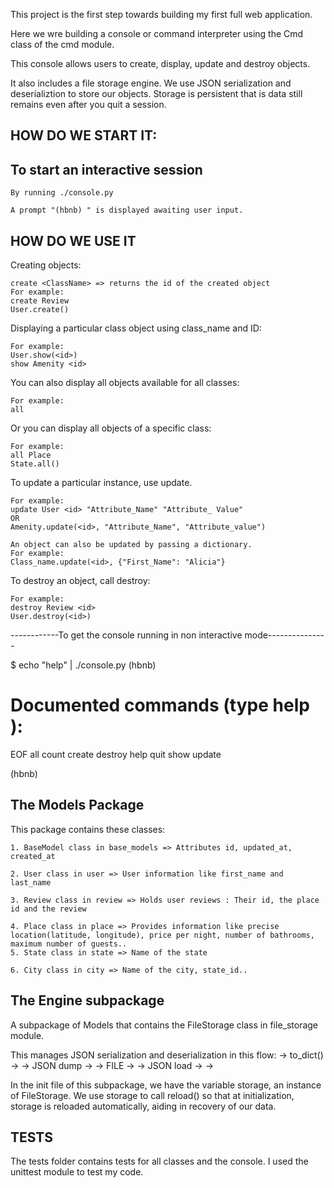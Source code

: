 This project is the first step towards building my first full web application.

Here we wre building a console or command interpreter using the Cmd class of the cmd module.

This console allows users to create, display, update and destroy objects.

It  also includes a file storage engine.
We use JSON serialization and deserializtion to store our objects.
Storage is persistent that is data still remains even after you quit a session.

HOW DO WE START IT:
--------------------
To start an interactive session
--------------------------------
	By running ./console.py

	A prompt "(hbnb) " is displayed awaiting user input.

HOW DO WE USE IT
-----------------
Creating objects:

	create <ClassName> => returns the id of the created object
	For example:
	create Review
	User.create()

Displaying a particular class object using class_name and ID:

	For example:
	User.show(<id>)
	show Amenity <id>

You can also display all objects available for all classes:

	For example:
	all

Or you can display all objects of a specific class:

	For example:
	all Place
	State.all()

To update a particular instance, use update.

	For example:
	update User <id> "Attribute_Name" "Attribute_ Value"
	OR
	Amenity.update(<id>, "Attribute_Name", "Attribute_value")

	An object can also be updated by passing a dictionary.
	For example:
	Class_name.update(<id>, {"First_Name": "Alicia"}

To destroy an object, call destroy:

	For example:
	destroy Review <id>
	User.destroy(<id>)


------------To get the console running in non interactive mode---------------

$ echo "help" | ./console.py
(hbnb)

Documented commands (type help <topic>):
========================================
EOF  all  count  create  destroy  help  quit  show  update

(hbnb)



The Models Package
-------------------
This package contains these classes:

	1. BaseModel class in base_models => Attributes id, updated_at, created_at

	2. User class in user => User information like first_name and last_name

	3. Review class in review => Holds user reviews : Their id, the place id and the review

	4. Place class in place => Provides information like precise location(latitude, longitude), price per night, number of bathrooms, maximum number of guests..
	5. State class in state => Name of the state
	
	6. City class in city => Name of the city, state_id..

The Engine subpackage
----------------------
A subpackage of Models that contains the FileStorage class in file_storage module.

This manages JSON serialization and deserialization in this flow: <object> -> to_dict() -> <dictionary> -> JSON dump -> <json string> -> FILE -> <json string> -> JSON load -> <dictionary> -> <object>

In the init file of this subpackage, we have the variable storage, an instance of FileStorage. We use storage to call reload() so that at initialization, storage is reloaded automatically, aiding in recovery of our data.

TESTS
-------
The tests folder contains tests for all classes and the console.
I used the unittest module to test my code.

